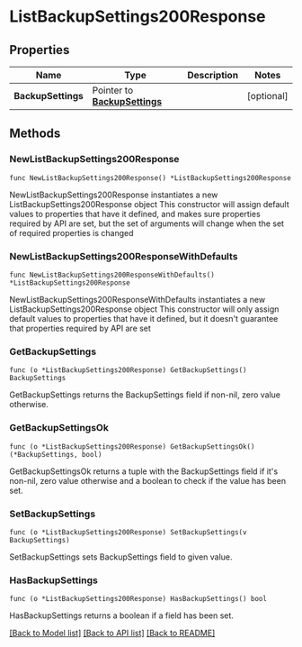 # ListBackupSettings200Response

## Properties

Name | Type | Description | Notes
------------ | ------------- | ------------- | -------------
**BackupSettings** | Pointer to [**BackupSettings**](BackupSettings.md) |  | [optional] 

## Methods

### NewListBackupSettings200Response

`func NewListBackupSettings200Response() *ListBackupSettings200Response`

NewListBackupSettings200Response instantiates a new ListBackupSettings200Response object
This constructor will assign default values to properties that have it defined,
and makes sure properties required by API are set, but the set of arguments
will change when the set of required properties is changed

### NewListBackupSettings200ResponseWithDefaults

`func NewListBackupSettings200ResponseWithDefaults() *ListBackupSettings200Response`

NewListBackupSettings200ResponseWithDefaults instantiates a new ListBackupSettings200Response object
This constructor will only assign default values to properties that have it defined,
but it doesn't guarantee that properties required by API are set

### GetBackupSettings

`func (o *ListBackupSettings200Response) GetBackupSettings() BackupSettings`

GetBackupSettings returns the BackupSettings field if non-nil, zero value otherwise.

### GetBackupSettingsOk

`func (o *ListBackupSettings200Response) GetBackupSettingsOk() (*BackupSettings, bool)`

GetBackupSettingsOk returns a tuple with the BackupSettings field if it's non-nil, zero value otherwise
and a boolean to check if the value has been set.

### SetBackupSettings

`func (o *ListBackupSettings200Response) SetBackupSettings(v BackupSettings)`

SetBackupSettings sets BackupSettings field to given value.

### HasBackupSettings

`func (o *ListBackupSettings200Response) HasBackupSettings() bool`

HasBackupSettings returns a boolean if a field has been set.


[[Back to Model list]](../README.md#documentation-for-models) [[Back to API list]](../README.md#documentation-for-api-endpoints) [[Back to README]](../README.md)


